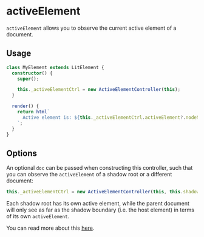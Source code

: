 # activeElement

`activeElement` allows you to observe the current active element of a document.

## Usage

```ts
class MyElement extends LitElement {
  constructor() {
    super();

    this._activeElementCtrl = new ActiveElementController(this);
  }

  render() {
    return html`
      Active element is: ${this._activeElementCtrl.activeElement?.nodeName}.
    `;
  }
}
```

## Options

An optional `doc` can be passed when constructing this controller, such that
you can observe the `activeElement` of a shadow root or a different document:

```ts
this._activeElementCtrl = new ActiveElementController(this, this.shadowRoot);
```

Each shadow root has its own active element, while the parent document will
only see as far as the shadow boundary (i.e. the host element) in terms of
its own `activeElement`.

You can read more about this [here](https://developer.mozilla.org/en-US/docs/Web/API/ShadowRoot/activeElement).
